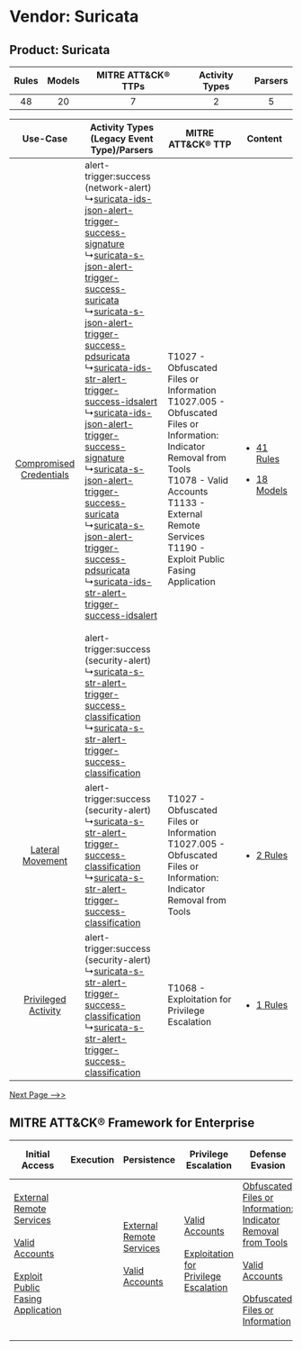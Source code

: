 Vendor: Suricata
================
Product: Suricata
-----------------
| Rules | Models | MITRE ATT&CK® TTPs | Activity Types | Parsers |
|:-----:|:------:|:------------------:|:--------------:|:-------:|
|  48   |   20   |         7          |       2        |    5    |

|    Use-Case    | Activity Types (Legacy Event Type)/Parsers    | MITRE ATT&CK® TTP    | Content    |
|:----:| ---- | ---- | ---- |
| [Compromised Credentials](../../../UseCases/uc_compromised_credentials.md) |  alert-trigger:success (network-alert)<br> ↳[suricata-ids-json-alert-trigger-success-signature](Ps/pC_suricataidsjsonalerttriggersuccesssignature.md)<br> ↳[suricata-s-json-alert-trigger-success-suricata](Ps/pC_suricatasjsonalerttriggersuccesssuricata.md)<br> ↳[suricata-s-json-alert-trigger-success-pdsuricata](Ps/pC_suricatasjsonalerttriggersuccesspdsuricata.md)<br> ↳[suricata-ids-str-alert-trigger-success-idsalert](Ps/pC_suricataidsstralerttriggersuccessidsalert.md)<br> ↳[suricata-ids-json-alert-trigger-success-signature](Ps/pC_suricataidsjsonalerttriggersuccesssignature.md)<br> ↳[suricata-s-json-alert-trigger-success-suricata](Ps/pC_suricatasjsonalerttriggersuccesssuricata.md)<br> ↳[suricata-s-json-alert-trigger-success-pdsuricata](Ps/pC_suricatasjsonalerttriggersuccesspdsuricata.md)<br> ↳[suricata-ids-str-alert-trigger-success-idsalert](Ps/pC_suricataidsstralerttriggersuccessidsalert.md)<br><br> alert-trigger:success (security-alert)<br> ↳[suricata-s-str-alert-trigger-success-classification](Ps/pC_suricatasstralerttriggersuccessclassification.md)<br> ↳[suricata-s-str-alert-trigger-success-classification](Ps/pC_suricatasstralerttriggersuccessclassification.md)<br> | T1027 - Obfuscated Files or Information<br>T1027.005 - Obfuscated Files or Information: Indicator Removal from Tools<br>T1078 - Valid Accounts<br>T1133 - External Remote Services<br>T1190 - Exploit Public Fasing Application<br> | [<ul><li>41 Rules</li></ul><ul><li>18 Models</li></ul>](RM/r_m_suricata_suricata_Compromised_Credentials.md) |
|        [Lateral Movement](../../../UseCases/uc_lateral_movement.md)        |  alert-trigger:success (security-alert)<br> ↳[suricata-s-str-alert-trigger-success-classification](Ps/pC_suricatasstralerttriggersuccessclassification.md)<br> ↳[suricata-s-str-alert-trigger-success-classification](Ps/pC_suricatasstralerttriggersuccessclassification.md)<br>    | T1027 - Obfuscated Files or Information<br>T1027.005 - Obfuscated Files or Information: Indicator Removal from Tools<br>    | [<ul><li>2 Rules</li></ul>](RM/r_m_suricata_suricata_Lateral_Movement.md)    |
|     [Privileged Activity](../../../UseCases/uc_privileged_activity.md)     |  alert-trigger:success (security-alert)<br> ↳[suricata-s-str-alert-trigger-success-classification](Ps/pC_suricatasstralerttriggersuccessclassification.md)<br> ↳[suricata-s-str-alert-trigger-success-classification](Ps/pC_suricatasstralerttriggersuccessclassification.md)<br>    | T1068 - Exploitation for Privilege Escalation<br>    | [<ul><li>1 Rules</li></ul>](RM/r_m_suricata_suricata_Privileged_Activity.md)    |
[Next Page -->>](2_ds_suricata_suricata.md)

MITRE ATT&CK® Framework for Enterprise
--------------------------------------
| Initial Access                                                                                                                                                                                                                         | Execution | Persistence                                                                                                                                      | Privilege Escalation                                                                                                                                          | Defense Evasion                                                                                                                                                                                                                                                               | Credential Access | Discovery | Lateral Movement | Collection | Command and Control | Exfiltration | Impact |
| -------------------------------------------------------------------------------------------------------------------------------------------------------------------------------------------------------------------------------------- | --------- | ------------------------------------------------------------------------------------------------------------------------------------------------ | ------------------------------------------------------------------------------------------------------------------------------------------------------------- | ----------------------------------------------------------------------------------------------------------------------------------------------------------------------------------------------------------------------------------------------------------------------------- | ----------------- | --------- | ---------------- | ---------- | ------------------- | ------------ | ------ |
| [External Remote Services](https://attack.mitre.org/techniques/T1133)<br><br>[Valid Accounts](https://attack.mitre.org/techniques/T1078)<br><br>[Exploit Public Fasing Application](https://attack.mitre.org/techniques/T1190)<br><br> |           | [External Remote Services](https://attack.mitre.org/techniques/T1133)<br><br>[Valid Accounts](https://attack.mitre.org/techniques/T1078)<br><br> | [Valid Accounts](https://attack.mitre.org/techniques/T1078)<br><br>[Exploitation for Privilege Escalation](https://attack.mitre.org/techniques/T1068)<br><br> | [Obfuscated Files or Information: Indicator Removal from Tools](https://attack.mitre.org/techniques/T1027/005)<br><br>[Valid Accounts](https://attack.mitre.org/techniques/T1078)<br><br>[Obfuscated Files or Information](https://attack.mitre.org/techniques/T1027)<br><br> |                   |           |                  |            |                     |              |        |